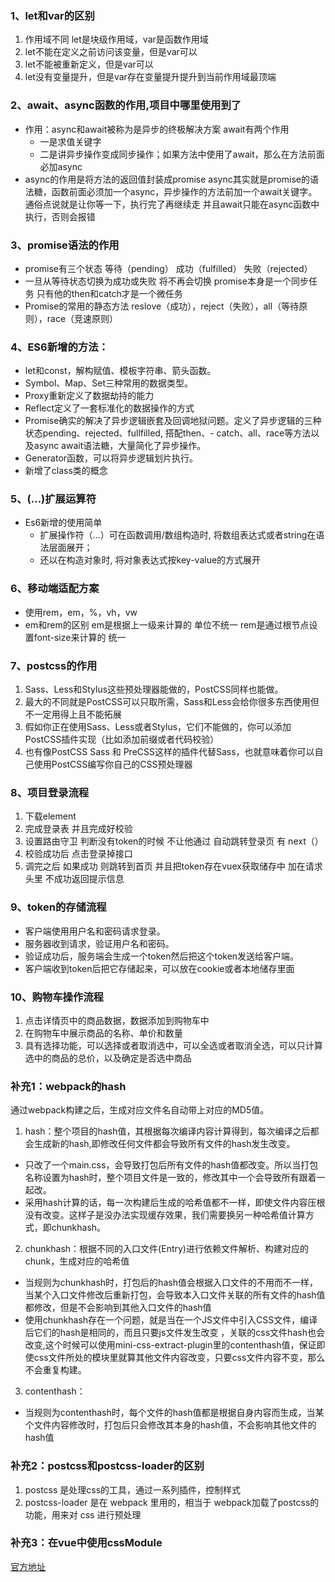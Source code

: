 ### 1、let和var的区别  
1. 作用域不同   let是块级作用域，var是函数作用域
2. let不能在定义之前访问该变量，但是var可以
3. let不能被重新定义，但是var可以
4. let没有变量提升，但是var存在变量提升提升到当前作用域最顶端

### 2、await、async函数的作用,项目中哪里使用到了
  - 作用：async和await被称为是异步的终极解决方案  await有两个作用  
    - 一是求值关键字
    - 二是讲异步操作变成同步操作；如果方法中使用了await，那么在方法前面必加async
  - async的作用是将方法的返回值封装成promise
   async其实就是promise的语法糖，函数前面必须加一个async，异步操作的方法前加一个await关键字。通俗点说就是让你等一下，执行完了再继续走 并且await只能在async函数中执行，否则会报错

### 3、promise语法的作用 
- promise有三个状态  等待（pending） 成功（fulfilled） 失败（rejected）
- 一旦从等待状态切换为成功或失败 将不再会切换 promise本身是一个同步任务 只有他的then和catch才是一个微任务
- Promise的常用的静态方法  reslove（成功），reject（失败），all（等待原则），race（竞速原则）

### 4、ES6新增的方法：
- let和const，解构赋值、模板字符串、箭头函数。
- Symbol、Map、Set三种常用的数据类型。
- Proxy重新定义了数据劫持的能力
- Reflect定义了一套标准化的数据操作的方式
- Promise确实的解决了异步逻辑嵌套及回调地狱问题。定义了异步逻辑的三种状态pending、rejected、fullfilled, 搭配then、- catch、all、race等方法以及async await语法糖，大量简化了异步操作。
- Generator函数，可以将异步逻辑划片执行。
- 新增了class类的概念

### 5、(...)扩展运算符
- Es6新增的使用简单
  - 扩展操作符（...）可在函数调用/数组构造时, 将数组表达式或者string在语法层面展开； 
  - 还以在构造对象时, 将对象表达式按key-value的方式展开 

### 6、移动端适配方案 
  - 使用rem，em，%，vh，vw
  - em和rem的区别  em是根据上一级来计算的 单位不统一  rem是通过根节点设置font-size来计算的  统一

### 7、postcss的作用 
1. Sass、Less和Stylus这些预处理器能做的，PostCSS同样也能做。
2. 最大的不同就是PostCSS可以只取所需，Sass和Less会给你很多东西使用但不一定用得上且不能拓展
3. 假如你正在使用Sass、Less或者Stylus，它们不能做的，你可以添加PostCSS插件实现（比如添加前缀或者代码校验）
4. 也有像PostCSS Sass 和 PreCSS这样的插件代替Sass，也就意味着你可以自己使用PostCSS编写你自己的CSS预处理器
### 8、项目登录流程 
1. 下载element
2. 完成登录表 并且完成好校验
3. 设置路由守卫  判断没有token的时候 不让他通过 自动跳转登录页 有 next（）
4. 校验成功后 点击登录掉接口
5. 调完之后 如果成功 则跳转到首页 并且把token存在vuex获取储存中 加在请求头里 不成功返回提示信息

### 9、token的存储流程 
-  客户端使用用户名和密码请求登录。
-  服务器收到请求，验证用户名和密码。
-  验证成功后，服务端会生成一个token然后把这个token发送给客户端。
-  客户端收到token后把它存储起来，可以放在cookie或者本地储存里面

### 10、购物车操作流程 
 1. 点击详情页中的商品数据，数据添加到购物车中
 2. 在购物车中展示商品的名称、单价和数量
 3. 具有选择功能，可以选择或者取消选中，可以全选或者取消全选，可以只计算选中的商品的总价，以及确定是否选中商品


 ### 补充1：webpack的hash
 通过webpack构建之后，生成对应文件名自动带上对应的MD5值。
 1. hash：整个项目的hash值，其根据每次编译内容计算得到，每次编译之后都会生成新的hash,即修改任何文件都会导致所有文件的hash发生改变。
  - 只改了一个main.css，会导致打包后所有文件的hash值都改变。所以当打包名称设置为hash时，整个项目文件是一致的，修改其中一个会导致所有跟着一起改。
  - 采用hash计算的话，每一次构建后生成的哈希值都不一样，即使文件内容压根没有改变。这样子是没办法实现缓存效果，我们需要换另一种哈希值计算方式，即chunkhash。
 2. chunkhash：根据不同的入口文件(Entry)进行依赖文件解析、构建对应的chunk，生成对应的哈希值
  - 当规则为chunkhash时，打包后的hash值会根据入口文件的不用而不一样，当某个入口文件修改后重新打包，会导致本入口文件关联的所有文件的hash值都修改，但是不会影响到其他入口文件的hash值
  - 使用chunkhash存在一个问题，就是当在一个JS文件中引入CSS文件，编译后它们的hash是相同的，而且只要js文件发生改变 ，关联的css文件hash也会改变,这个时候可以使用mini-css-extract-plugin里的contenthash值，保证即使css文件所处的模块里就算其他文件内容改变，只要css文件内容不变，那么不会重复构建。
 3. contenthash：
  - 当规则为contenthash时，每个文件的hash值都是根据自身内容而生成，当某个文件内容修改时，打包后只会修改其本身的hash值，不会影响其他文件的hash值

 ### 补充2：postcss和postcss-loader的区别
1. postcss 是处理css的工具，通过一系列插件，控制样式
2. postcss-loader 是在 webpack 里用的，相当于 webpack加载了postcss的功能，用来对 css 进行预处理

### 补充3：在vue中使用cssModule
[官方地址](https://vue-loader.vuejs.org/zh/guide/css-modules.html#%E7%94%A8%E6%B3%95)